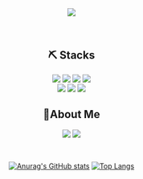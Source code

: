 



<div align="center">
<img src="https://capsule-render.vercel.app/api?type=soft&color=A2BBD1&height=200&section=header&text=I'm%20seojun&desc=&animation=blink&fontColor=FFFFFF&fontAlign=70&descAlign=90&descAlignY=70&fontSize=90" /><br><br><br>

## ⛏️ Stacks

<div>
<img src="https://img.shields.io/badge/html5-%23E34F26.svg?&style=for-the-badge&logo=html5&logoColor=white" />
<img src="https://img.shields.io/badge/css3-%231572B6.svg?&style=for-the-badge&logo=css3&logoColor=white" />
<img src="https://img.shields.io/badge/javascript-%23F7DF1E.svg?&style=for-the-badge&logo=javascript&logoColor=black" />
<img src="https://img.shields.io/badge/typescript-%23007ACC.svg?style=for-the-badge&logo=typescript&logoColor=white"><br>
<img src="https://img.shields.io/badge/react-%2361DAFB.svg?&style=for-the-badge&logo=react&logoColor=black" />
<img src="https://img.shields.io/badge/redux-%23764ABC.svg?&style=for-the-badge&logo=redux&logoColor=white" />
<img src="https://img.shields.io/badge/Recoil-FD2251?style=for-the-badge&logo=Recoil&logoColor=white%22/%3E" />

</div>

## 📌About Me
<a href="https://velog.io/@sj_yun" target="_blank"><img src="https://img.shields.io/badge/Velog-20c997?style=for-the-badge&logo=Vimeo&logoColor=white"/></a>
<a href="mailto:pcohad12@gmail.com" target="_blank"><img src="https://img.shields.io/badge/gmail-%23EA4335.svg?&style=for-the-badge&logo=gmail&logoColor=white" /></a>


<br />

[![Anurag's GitHub stats](https://github-readme-stats.vercel.app/api?username=junny97&theme=shadow_green&show&height=200)](https://github.com/anuraghazra/github-readme-stats)
[![Top Langs](https://github-readme-stats.vercel.app/api/top-langs/?username=junny97&layout=compact&height=200)](https://github.com/leemember/github-readme-stats)

</div>
